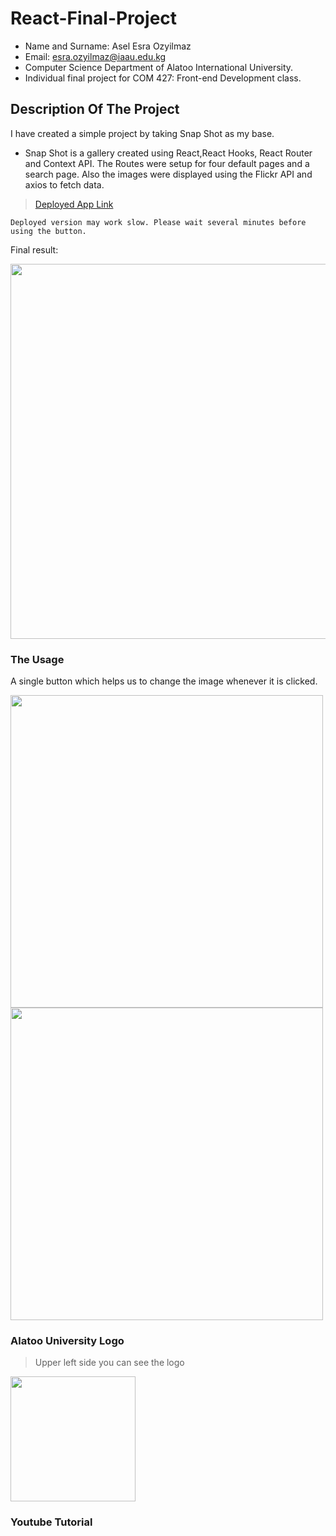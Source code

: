 React-Final-Project
==================================================================

- Name and Surname: Asel Esra Ozyilmaz
- Email: esra.ozyilmaz@iaau.edu.kg
- Computer Science Department of Alatoo International University.
- Individual final project for COM 427: Front-end Development class.

## Description Of The Project

I have created a simple project by taking Snap Shot as my base.

- Snap Shot is a gallery created using React,React Hooks, React Router and Context API. The Routes were setup for four default pages and a search page. Also the images were displayed using the Flickr API and axios to fetch data.

> [Deployed App Link](https://front-end-final-project-nef5p7zx1-aselesra.vercel.app/)

`Deployed version may work slow. Please wait several minutes before using the button.`

Final result:

<img src="https://user-images.githubusercontent.com/64264345/207440192-8d63f02f-36a7-40cc-ad48-57c44fa9f44b.png" width="600">

### The Usage

A single button which helps us to change the image whenever it is clicked.

<img src="https://user-images.githubusercontent.com/64264345/207440164-0f8fd1be-fefb-40c6-918d-34d26984321f.png" width="500"> <img src="https://user-images.githubusercontent.com/64264345/207440197-6ee9aa36-e9fb-4525-95c6-9880acfb3c9c.png" width="500">


### Alatoo University Logo

> Upper left side you can see the logo

<img src="https://user-images.githubusercontent.com/64264345/207441686-bf99caa5-66a8-4bfc-bc46-1211191cf9fe.png" width="200">


### Youtube Tutorial




